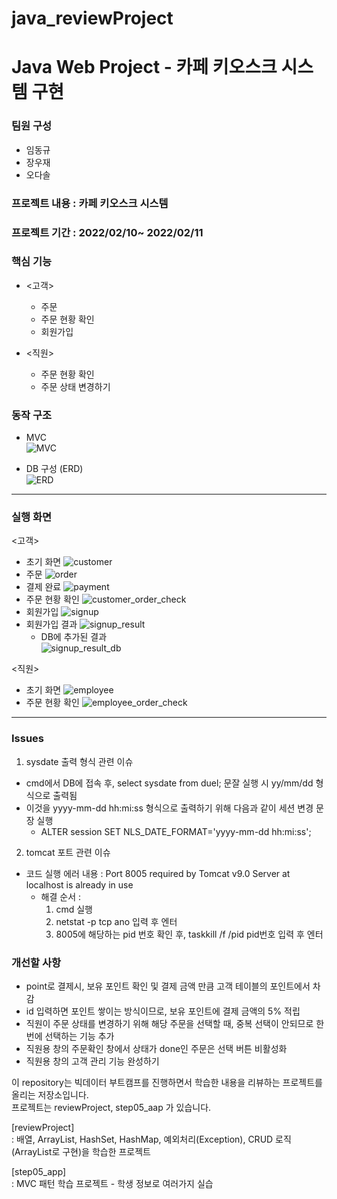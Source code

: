 # java_reviewProject
Java Web Project - 카페 키오스크 
시스템 구현
===============
### 팀원 구성
- 임동규
- 장우재
- 오다솔

### 프로젝트 내용 : 카페 키오스크 시스템

### 프로젝트 기간 : 2022/02/10~ 2022/02/11

### 핵심 기능
- <고객>
  - 주문
  - 주문 현황 확인
  - 회원가입

- <직원>
  - 주문 현황 확인
  - 주문 상태 변경하기

### 동작 구조
- MVC  
![MVC](https://user-images.githubusercontent.com/97461823/154696471-73d62bae-7450-440d-8fdc-21e15e978bc9.JPG)


- DB 구성 (ERD)  
![ERD](https://user-images.githubusercontent.com/97461823/154696867-72c89b79-134c-4eee-a5f0-39bf196bced0.JPG)

<hr>

### 실행 화면
<고객>
- 초기 화면
![customer](https://user-images.githubusercontent.com/97461823/154826861-f8e33a6e-3d67-431b-9b78-55f934a0c358.JPG)
- 주문
![order](https://user-images.githubusercontent.com/97461823/154827526-38c84cd1-46eb-458b-8725-6a219c572253.JPG)
- 결제 완료
![payment](https://user-images.githubusercontent.com/97461823/154827529-d11bbb3f-6226-4625-8250-902f46d840f3.JPG)
- 주문 현황 확인
![customer_order_check](https://user-images.githubusercontent.com/97461823/154827534-8bdaa783-e69c-4459-958a-89062695d424.JPG)
- 회원가입
![signup](https://user-images.githubusercontent.com/97461823/154827549-286c73c8-fba4-4884-9823-08e4602d82fc.JPG)
- 회원가입 결과
![signup_result](https://user-images.githubusercontent.com/97461823/154827555-f83322af-e732-49d9-9c3e-b302f24bfb57.JPG)
  - DB에 추가된 결과  
  ![signup_result_db](https://user-images.githubusercontent.com/97461823/154827558-99327eb6-7b50-453f-8938-8b72d015ffe2.JPG)  

<직원>
- 초기 화면
![employee](https://user-images.githubusercontent.com/97461823/154826865-983c5b7b-3a93-417f-813b-f619d3350242.JPG)
- 주문 현황 확인
![employee_order_check](https://user-images.githubusercontent.com/97461823/154827562-89aa0892-9b94-4a94-952f-b994904c6e10.JPG)

<hr>

### Issues
1. sysdate 출력 형식 관련 이슈
  - cmd에서 DB에 접속 후, select sysdate from duel; 문잘 실행 시 yy/mm/dd 형식으로 출력됨
  - 이것을 yyyy-mm-dd hh:mi:ss 형식으로 출력하기 위해 다음과 같이 세션 변경 문장 실행
    - ALTER session SET NLS_DATE_FORMAT='yyyy-mm-dd hh:mi:ss';

2. tomcat 포트 관련 이슈
  - 코드 실행 에러 내용 : Port 8005 required by Tomcat v9.0 Server at localhost is already in use
    - 해결 순서 :
      1. cmd 실행
      2. netstat -p tcp ano 입력 후 엔터
      3. 8005에 해당하는 pid 번호 확인 후, taskkill /f /pid pid번호 입력 후 엔터

### 개선할 사항
- point로 결제시, 보유 포인트 확인 및 결제 금액 만큼 고객 테이블의 포인트에서 차감 
- id 입력하면 포인트 쌓이는 방식이므로, 보유 포인트에 결제 금액의 5% 적립
- 직원이 주문 상태를 변경하기 위해 해당 주문을 선택할 때, 중복 선택이 안되므로 한번에 선택하는 기능 추가
- 직원용 창의 주문확인 창에서 상태가 done인 주문은 선택 버튼 비활성화
- 직원용 창의 고객 관리 기능 완성하기










이 repository는 빅데이터 부트캠프를 진행하면서 학습한 내용을 리뷰하는 프로젝트를 올리는 저장소입니다.  
프로젝트는 reviewProject, step05_aap 가 있습니다.  


[reviewProject]  
: 배열, ArrayList, HashSet, HashMap, 예외처리(Exception), CRUD 로직(ArrayList로 구현)을 학습한 프로젝트

[step05_app]  
: MVC 패턴 학습 프로젝트 - 학생 정보로 여러가지 실습
